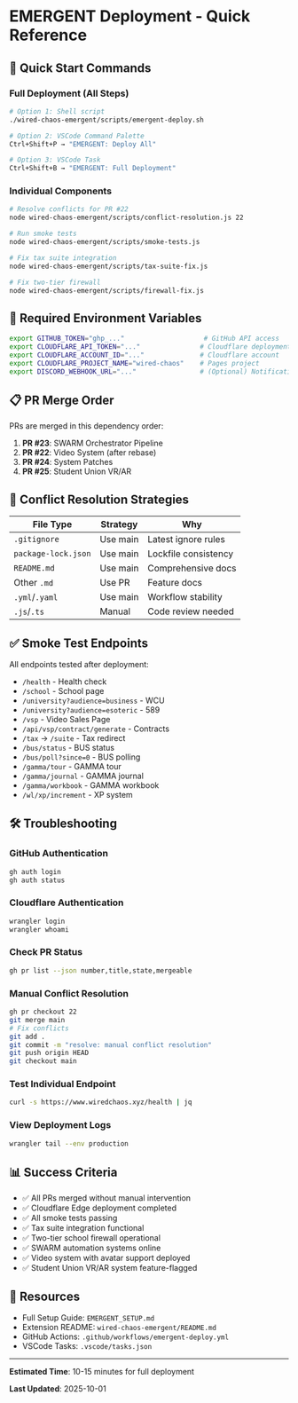 # EMERGENT Deployment - Quick Reference

## 🚀 Quick Start Commands

### Full Deployment (All Steps)
```bash
# Option 1: Shell script
./wired-chaos-emergent/scripts/emergent-deploy.sh

# Option 2: VSCode Command Palette
Ctrl+Shift+P → "EMERGENT: Deploy All"

# Option 3: VSCode Task
Ctrl+Shift+B → "EMERGENT: Full Deployment"
```

### Individual Components

```bash
# Resolve conflicts for PR #22
node wired-chaos-emergent/scripts/conflict-resolution.js 22

# Run smoke tests
node wired-chaos-emergent/scripts/smoke-tests.js

# Fix tax suite integration
node wired-chaos-emergent/scripts/tax-suite-fix.js

# Fix two-tier firewall
node wired-chaos-emergent/scripts/firewall-fix.js
```

## 🔑 Required Environment Variables

```bash
export GITHUB_TOKEN="ghp_..."                    # GitHub API access
export CLOUDFLARE_API_TOKEN="..."               # Cloudflare deployment
export CLOUDFLARE_ACCOUNT_ID="..."              # Cloudflare account
export CLOUDFLARE_PROJECT_NAME="wired-chaos"    # Pages project
export DISCORD_WEBHOOK_URL="..."                # (Optional) Notifications
```

## 📋 PR Merge Order

PRs are merged in this dependency order:

1. **PR #23**: SWARM Orchestrator Pipeline
2. **PR #22**: Video System (after rebase)
3. **PR #24**: System Patches
4. **PR #25**: Student Union VR/AR

## 🔧 Conflict Resolution Strategies

| File Type | Strategy | Why |
|-----------|----------|-----|
| `.gitignore` | Use main | Latest ignore rules |
| `package-lock.json` | Use main | Lockfile consistency |
| `README.md` | Use main | Comprehensive docs |
| Other `.md` | Use PR | Feature docs |
| `.yml`/`.yaml` | Use main | Workflow stability |
| `.js`/`.ts` | Manual | Code review needed |

## ✅ Smoke Test Endpoints

All endpoints tested after deployment:

- `/health` - Health check
- `/school` - School page
- `/university?audience=business` - WCU
- `/university?audience=esoteric` - 589
- `/vsp` - Video Sales Page
- `/api/vsp/contract/generate` - Contracts
- `/tax` → `/suite` - Tax redirect
- `/bus/status` - BUS status
- `/bus/poll?since=0` - BUS polling
- `/gamma/tour` - GAMMA tour
- `/gamma/journal` - GAMMA journal
- `/gamma/workbook` - GAMMA workbook
- `/wl/xp/increment` - XP system

## 🛠️ Troubleshooting

### GitHub Authentication
```bash
gh auth login
gh auth status
```

### Cloudflare Authentication
```bash
wrangler login
wrangler whoami
```

### Check PR Status
```bash
gh pr list --json number,title,state,mergeable
```

### Manual Conflict Resolution
```bash
gh pr checkout 22
git merge main
# Fix conflicts
git add .
git commit -m "resolve: manual conflict resolution"
git push origin HEAD
git checkout main
```

### Test Individual Endpoint
```bash
curl -s https://www.wiredchaos.xyz/health | jq
```

### View Deployment Logs
```bash
wrangler tail --env production
```

## 📊 Success Criteria

- ✅ All PRs merged without manual intervention
- ✅ Cloudflare Edge deployment completed
- ✅ All smoke tests passing
- ✅ Tax suite integration functional
- ✅ Two-tier school firewall operational
- ✅ SWARM automation systems online
- ✅ Video system with avatar support deployed
- ✅ Student Union VR/AR system feature-flagged

## 🔗 Resources

- Full Setup Guide: `EMERGENT_SETUP.md`
- Extension README: `wired-chaos-emergent/README.md`
- GitHub Actions: `.github/workflows/emergent-deploy.yml`
- VSCode Tasks: `.vscode/tasks.json`

---

**Estimated Time**: 10-15 minutes for full deployment

**Last Updated**: 2025-10-01
